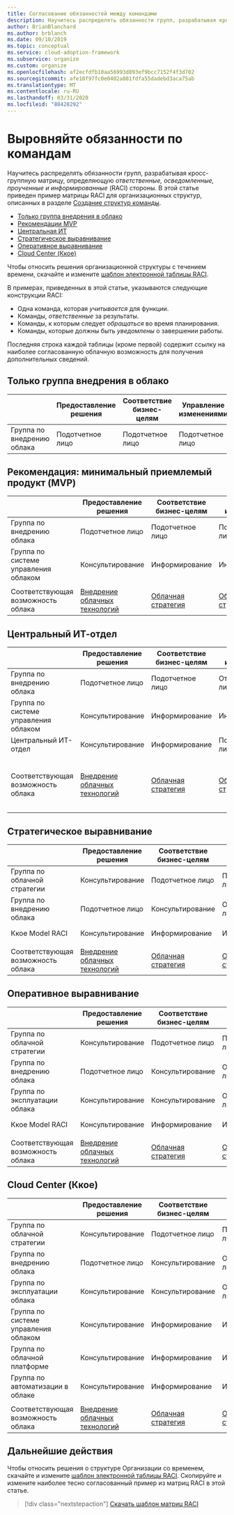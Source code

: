 ```yaml
---
title: Согласование обязанностей между командами
description: Научитесь распределять обязанности групп, разрабатывая кросс-группную матрицу, определяющую ответственные, осведомленные, проученные и информированные (RACI) стороны.
author: BrianBlanchard
ms.author: brblanch
ms.date: 09/10/2019
ms.topic: conceptual
ms.service: cloud-adoption-framework
ms.subservice: organize
ms.custom: organize
ms.openlocfilehash: af2ecfdfb10aa56993d893ef9bcc7152f4f3d702
ms.sourcegitcommit: afe10f97fc0e0402a881fdfa55dadebd3aca75ab
ms.translationtype: MT
ms.contentlocale: ru-RU
ms.lasthandoff: 03/31/2020
ms.locfileid: "80428292"
---
```

<!-- cSpell:ignore ccoe -->

# <a name="align-responsibilities-across-teams"></a>Выровняйте обязанности по командам

Научитесь распределять обязанности групп, разрабатывая кросс-группную матрицу, определяющую *ответственные, осведомленные, проученные и информированные* (RACI) стороны. В этой статье приведен пример матрицы RACI для организационных структур, описанных в разделе [Создание структур команды](./organization-structures.md).

- [Только группа внедрения в облако](#cloud-adoption-team-only)
- [Рекомендации MVP](#best-practice-minimum-viable-product-mvp)
- [Центральная ИТ](#central-it)
- [Стратегическое выравнивание](#strategic-alignment)
- [Оперативное выравнивание](#operational-alignment)
- [Cloud Center (Ккое)](#cloud-center-of-excellence-ccoe)

Чтобы относить решения организационной структуры с течением времени, скачайте и измените [шаблон электронной таблицы RACI](https://archcenter.blob.core.windows.net/cdn/fusion/management/raci-template.xlsx).

В примерах, приведенных в этой статье, указываются следующие конструкции RACI:

- Одна команда, которая *учитывается* для функции.
- Команды, *ответственные* за результаты.
- Команды, к которым следует *обращаться* во время планирования.
- Команды, которые должны быть *уведомлены* о завершении работы.

Последняя строка каждой таблицы (кроме первой) содержит ссылку на наиболее согласованную облачную возможность для получения дополнительных сведений.

## <a name="cloud-adoption-team-only"></a>Только группа внедрения в облако

|  |Предоставление решения  |Соответствие бизнес-целям  |Управление изменениями  |Эксплуатация решения  |Система управления |Развитие платформы  |Операции платформы  |Автоматизация платформы  |
|---------|---------|---------|---------|---------|---------|---------|---------|---------|
|Группа по внедрению облака |Подотчетное лицо|Подотчетное лицо|Подотчетное лицо|Подотчетное лицо|Подотчетное лицо|Подотчетное лицо|Подотчетное лицо|Подотчетное лицо|

## <a name="best-practice-minimum-viable-product-mvp"></a>Рекомендация: минимальный приемлемый продукт (MVP)

|  |Предоставление решения  |Соответствие бизнес-целям  |Управление изменениями  |Эксплуатация решения  |Система управления |Развитие платформы  |Операции платформы  |Автоматизация платформы  |
|---------|---------|---------|---------|---------|---------|---------|---------|---------|
|Группа по внедрению облака|Подотчетное лицо|Подотчетное лицо|Подотчетное лицо|Подотчетное лицо|Консультирование|Консультирование|Консультирование|Информирование|
|Группа по системе управления облаком|Консультирование|Информирование|Информирование|Информирование|Подотчетное лицо|Подотчетное лицо|Подотчетное лицо|Подотчетное лицо|
||||||||||
|Соответствующая возможность облака|[Внедрение облачных технологий](./cloud-adoption.md)|[Облачная стратегия](./cloud-strategy.md)|[Облачная стратегия](./cloud-strategy.md)|[Облачные операции](./cloud-operations.md)|[Ккое](./cloud-center-of-excellence.md)-[Cloud управление](./cloud-governance.md)|[Ккое](./cloud-center-of-excellence.md)-[облачной платформы](./cloud-platform.md)|[Ккое](./cloud-center-of-excellence.md)-[облачной платформы](./cloud-platform.md)|[Ккое](./cloud-center-of-excellence.md)-[облачная Автоматизация](./cloud-automation.md)|

## <a name="central-it"></a>Центральный ИТ-отдел

| |Предоставление решения  |Соответствие бизнес-целям  |Управление изменениями  |Эксплуатация решения  |Система управления |Развитие платформы  |Операции платформы  |Автоматизация платформы  |
|---------|---------|---------|---------|---------|---------|---------|---------|---------|
|Группа по внедрению облака  |Подотчетное лицо|Подотчетное лицо|Ответственное лицо    |Ответственное лицо|Информирование   |Информирование   |Информирование   |Информирование   |
|Группа по системе управления облаком|Консультирование  |Информирование   |Информирование   |Информирование   |Подотчетное лицо|Консультирование  |Ответственное лицо|Информирование   |
|Центральный ИТ-отдел           |Консультирование  |Информирование   |Подотчетное лицо   |Подотчетное лицо   |Ответственное лицо  |Подотчетное лицо|Подотчетное лицо|Подотчетное лицо|
||||||||||
|Соответствующая возможность облака|[Внедрение облачных технологий](./cloud-adoption.md)|[Облачная стратегия](./cloud-strategy.md)|[Облачная стратегия](./cloud-strategy.md)|[Облачные операции](./cloud-operations.md)|[Внедрение облачных решений в организации. Обзор системы управления](./cloud-governance.md)|[Центральная ИТ](./central-it.md)|[Центральная ИТ](./central-it.md)|[Центральная ИТ](./central-it.md)|

## <a name="strategic-alignment"></a>Стратегическое выравнивание

|  |Предоставление решения  |Соответствие бизнес-целям  |Управление изменениями  |Эксплуатация решения  |Система управления |Развитие платформы  |Операции платформы  |Автоматизация платформы  |
|---------|---------|---------|---------|---------|---------|---------|---------|---------|
|Группа по облачной стратегии  |Консультирование  |Подотчетное лицо|Подотчетное лицо|Консультирование  |Консультирование  |Информирование   |Информирование   |Информирование   |
|Группа по внедрению облака  |Подотчетное лицо|Консультирование  |Ответственное лицо|Подотчетное лицо|Информирование   |Информирование   |Информирование   |Информирование   |
|Ккое Model RACI      |Консультирование  |Информирование   |Информирование   |Информирование   |Подотчетное лицо|Подотчетное лицо|Подотчетное лицо|Подотчетное лицо|
||||||||||
|Соответствующая возможность облака|[Внедрение облачных технологий](./cloud-adoption.md)|[Облачная стратегия](./cloud-strategy.md)|[Облачная стратегия](./cloud-strategy.md)|[Облачные операции](./cloud-operations.md)|[Ккое](./cloud-center-of-excellence.md)-[Cloud управление](./cloud-governance.md)|[Ккое](./cloud-center-of-excellence.md)-[облачной платформы](./cloud-platform.md)|[Ккое](./cloud-center-of-excellence.md)-[облачной платформы](./cloud-platform.md)|[Ккое](./cloud-center-of-excellence.md)-[облачная Автоматизация](./cloud-automation.md)|

## <a name="operational-alignment"></a>Оперативное выравнивание

|  |Предоставление решения  |Соответствие бизнес-целям  |Управление изменениями  |Эксплуатация решения  |Система управления |Развитие платформы  |Операции платформы  |Автоматизация платформы  |
|---------|---------|---------|---------|---------|---------|---------|---------|---------|
|Группа по облачной стратегии  |Консультирование  |Подотчетное лицо|Подотчетное лицо|Консультирование  |Консультирование  |Информирование   |Информирование   |Информирование   |
|Группа по внедрению облака  |Подотчетное лицо|Консультирование  |Ответственное лицо|Консультирование  |Информирование   |Информирование   |Информирование   |Информирование   |
|Группа по эксплуатации облака|Консультирование  |Консультирование  |Ответственное лицо|Подотчетное лицо|Консультирование  |Информирование   |Подотчетное лицо|Консультирование  |
|Ккое Model RACI      |Консультирование  |Информирование   |Информирование   |Информирование   |Подотчетное лицо|Подотчетное лицо|Ответственное лицо|Подотчетное лицо|
||||||||||
|Соответствующая возможность облака|[Внедрение облачных технологий](./cloud-adoption.md)|[Облачная стратегия](./cloud-strategy.md)|[Облачная стратегия](./cloud-strategy.md)|[Облачные операции](./cloud-operations.md)|[Ккое](./cloud-center-of-excellence.md)-[Cloud управление](./cloud-governance.md)|[Ккое](./cloud-center-of-excellence.md)-[облачной платформы](./cloud-platform.md)|[Ккое](./cloud-center-of-excellence.md)-[облачной платформы](./cloud-platform.md)|[Ккое](./cloud-center-of-excellence.md)-[облачная Автоматизация](./cloud-automation.md)|

## <a name="cloud-center-of-excellence-ccoe"></a>Cloud Center (Ккое)

|  |Предоставление решения  |Соответствие бизнес-целям  |Управление изменениями  |Эксплуатация решения  |Система управления |Развитие платформы  |Операции платформы  |Автоматизация платформы  |
|---------|---------|---------|---------|---------|---------|---------|---------|---------|
|Группа по облачной стратегии  |Консультирование  |Подотчетное лицо|Подотчетное лицо|Консультирование  |Консультирование  |Информирование   |Информирование   |Информирование   |
|Группа по внедрению облака  |Подотчетное лицо|Консультирование  |Ответственное лицо|Консультирование  |Информирование   |Информирование   |Информирование   |Информирование   |
|Группа по эксплуатации облака|Консультирование  |Консультирование  |Ответственное лицо|Подотчетное лицо|Консультирование  |Информирование   |Подотчетное лицо|Консультирование  |
|Группа по системе управления облаком|Консультирование  |Информирование   |Информирование   |Консультирование  |Подотчетное лицо|Консультирование  |Ответственное лицо|Информирование   |
|Группа по облачной платформе  |Консультирование  |Информирование   |Информирование   |Консультирование  |Консультирование  |Подотчетное лицо|Ответственное лицо|Ответственное лицо|
|Группа по автоматизации в облаке|Консультирование  |Информирование   |Информирование   |Информирование   |Консультирование  |Ответственное лицо|Ответственное лицо|Подотчетное лицо|
||||||||||
|Соответствующая возможность облака|[Внедрение облачных технологий](./cloud-adoption.md)|[Облачная стратегия](./cloud-strategy.md)|[Облачная стратегия](./cloud-strategy.md)|[Облачные операции](./cloud-operations.md)|[Ккое](./cloud-center-of-excellence.md)-[Cloud управление](./cloud-governance.md)|[Ккое](./cloud-center-of-excellence.md)-[облачной платформы](./cloud-platform.md)|[Ккое](./cloud-center-of-excellence.md)-[облачной платформы](./cloud-platform.md)|[Ккое](./cloud-center-of-excellence.md)-[облачная Автоматизация](./cloud-automation.md)|

## <a name="next-steps"></a>Дальнейшие действия

Чтобы относить решения о структуре Организации со временем, скачайте и измените [шаблон электронной таблицы RACI](https://archcenter.blob.core.windows.net/cdn/fusion/management/raci-template.xlsx). Скопируйте и измените наиболее тесно согласованный пример из матриц RACI в этой статье.

> [!div class="nextstepaction"]
> [Скачать шаблон матриц RACI](https://archcenter.blob.core.windows.net/cdn/fusion/management/raci-template.xlsx)

